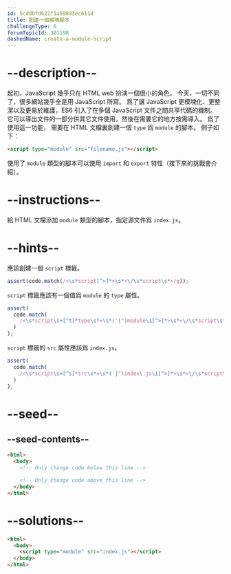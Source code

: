 ```yaml
---
id: 5cddbfd622f1a59093ec611d
title: 創建一個模塊腳本
challengeType: 6
forumTopicId: 301198
dashedName: create-a-module-script
---
```


# --description--

起初，JavaScript 幾乎只在 HTML web 扮演一個很小的角色。 今天，一切不同了，很多網站幾乎全是用 JavaScript 所寫。 爲了讓 JavaScript 更模塊化、更整潔以及更易於維護，ES6 引入了在多個 JavaScript 文件之間共享代碼的機制。 它可以導出文件的一部分供其它文件使用，然後在需要它的地方按需導入。 爲了使用這一功能， 需要在 HTML 文檔裏創建一個 `type` 爲 `module` 的腳本。 例子如下：

```html
<script type="module" src="filename.js"></script>
```

使用了 `module` 類型的腳本可以使用 `import` 和 `export` 特性（接下來的挑戰會介紹）。

# --instructions--

給 HTML 文檔添加 `module` 類型的腳本，指定源文件爲 `index.js`。

# --hints--

應該創建一個 `script` 標籤。

```js
assert(code.match(/<\s*script[^>]*>\s*<\/\s*script\s*>/g));
```

`script` 標籤應該有一個值爲 `module` 的 `type` 屬性。

```js
assert(
  code.match(
    /<\s*script\s+[^t]*type\s*=\s*('|")module\1[^>]*>\s*<\/\s*script\s*>/g
  )
);
```

`script` 標籤的 `src` 屬性應該爲 `index.js`。

```js
assert(
  code.match(
    /<\s*script\s+[^s]*src\s*=\s*('|")index\.js\1[^>]*>\s*<\/\s*script\s*>/g
  )
);
```

# --seed--

## --seed-contents--

```html
<html>
  <body>
    <!-- Only change code below this line -->

    <!-- Only change code above this line -->
  </body>
</html>
```

# --solutions--

```html
<html>
  <body>
    <script type="module" src="index.js"></script>
  </body>
</html>
```
